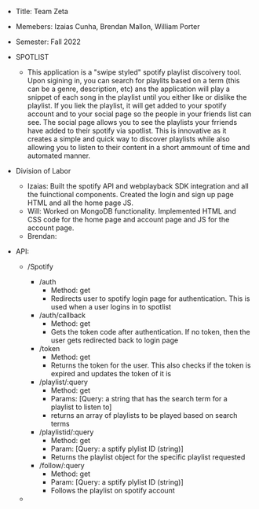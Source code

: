 - Title: Team Zeta
- Memebers: Izaias Cunha, Brendan Mallon, William Porter
- Semester: Fall 2022

- SPOTLIST
    - This application is a "swipe styled" spotify playlist discoivery tool. Upon sigining in, you can search for playlits based on a term (this can be a genre, description, etc) ans the application will play a snippet of each song in the playlist until you either like or dislike the playlist. If you liek the playlist, it will get added to your spotify account and to your social page so the people in your friends list can see. The social page allows you to see the playlists your frriends have added to their spotify via spotlist. This is innovative as it creates a simple and quick way to discover playlists while also allowing you to listen to their content in a short ammount of time and automated manner.

- Division of Labor
    - Izaias: Built the spotify API and webplayback SDK integration and all the fuinctional components. Created the login and sign up page HTML and all the home page JS. 
    - Will: Worked on MongoDB functionality. Implemented HTML and CSS code for the home page and account page and JS for the account page. 
    - Brendan:

- API:
    - /Spotify
        - /auth
            - Method: get
            - Redirects user to spotify login page for authentication. This is used when a user logins in to spotlist
        - /auth/callback
            - Method: get
            - Gets the token code after authentication. If no token, then the user gets redirected back to login page
        - /token
            - Method: get
            - Returns the token for the user. This also checks if the token is expired and updates the token of it is
        - /playlist/:query
            - Method: get
            - Params: [Query: a string that has the search term for a playlist to listen to]
            - returns an array of playlists to be played based on search terms
        - /playlistid/:query
            - Method: get
            - Param: [Query: a sptify plylist ID (string)]
            - Returns the playlist object for the specific playlist requested
        - /follow/:query
            - Method: get
            - Param: [Query: a sptify plylist ID (string)]
            - Follows the playlist on spotify account

    - 